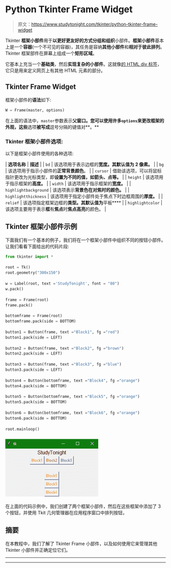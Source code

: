 # Python Tkinter Frame Widget

> 原文：<https://www.studytonight.com/tkinter/python-tkinter-frame-widget>

Tkinter **框架小部件**用于**以更好更友好的方式分组和组织**小部件。**框架小部件**基本上是一个**容器**(一个不可见的容器)，其任务是容纳**其他小部件**和**相对于彼此排列**。Tkinter 框架部件在屏幕上组成一个**矩形区域**。

它基本上充当一个**基础类**，然后**实现复杂的小部件**。这就像[的 HTML div 标签](https://www.studytonight.com/html5-references/html-div-tag)，它只是用来定义网页上有其他 HTML 元素的部分。

## Tkinter Frame Widget

框架小部件的**语法**如下:

```py
W = Frame(master, options) 
```

在上面的语法中，`master`参数表示**父窗口。**您可以使用许多`options`来更改框架的**外观，这些**选项**被写成**逗号分隔的键值对**。**

### Tkinter 框架小部件选项:

以下是框架小部件使用的各种选项:

| **选项名称** | **描述** |
| `bd` | 该选项用于表示边框的**宽度。其默认值为 **2 像素**。** |
| `bg` | 该选项用于指示小部件的**正常背景颜色**。 |
| `cursor` | 借助该选项，可以将鼠标指针更改为光标类型，即**设置为不同的值，如箭头、点等。** |
| `height` | 该选项用于指示框架的**高度。** |
| `width` | 该选项用于指示框架的**宽度。** |
| `highlightbackground` | 该选项表示**背景色在对焦时的颜色。** |
| `highlightthickness` | 该选项用于指定小部件处于焦点下时边框周围的**厚度。** |
| `relief` | 该选项指定框架边框的**类型。其默认值为**平板**** |
| `highlightcolor` | 该选项主要用于表示**框**有**焦点**时**焦点高亮**的颜色。 |

## Tkinter 框架小部件示例

下面我们有一个基本的例子，我们将在一个框架小部件中组织不同的按钮小部件。让我们看看下面给出的代码片段:

```py
from tkinter import *

root = Tk() 
root.geometry("300x150") 

w = Label(root, text ='StudyTonight', font = "80") 
w.pack() 

frame = Frame(root) 
frame.pack() 

bottomframe = Frame(root) 
bottomframe.pack(side = BOTTOM) 

button1 = Button(frame, text ="Block1", fg ="red") 
button1.pack(side = LEFT) 

button2 = Button(frame, text ="Block2", fg ="brown") 
button2.pack(side = LEFT) 

button3 = Button(frame, text ="Block3", fg ="blue") 
button3.pack(side = LEFT) 

button4 = Button(bottomframe, text ="Block4", fg ="orange") 
button4.pack(side = BOTTOM) 

button5 = Button(bottomframe, text ="Block5", fg ="orange") 
button5.pack(side = BOTTOM) 

button6 = Button(bottomframe, text ="Block6", fg ="orange") 
button6.pack(side = BOTTOM) 

root.mainloop()
```

### ![](img/16ddf0c4edcf4ad117b903bda42db9b7.png)

在上面的代码示例中，我们创建了两个框架小部件，然后在这些框架中添加了 3 个按钮，并使用 Tkit 几何管理器在应用程序窗口中排列按钮，

## 摘要

在本教程中，我们了解了 Tkinter Frame 小部件，以及如何使用它来管理其他 Tkinter 小部件并正确定位它们。

* * *

* * *